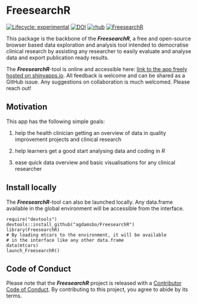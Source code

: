 # FreesearchR

<!-- badges: start -->
[![Lifecycle: experimental](https://img.shields.io/badge/lifecycle-experimental-orange.svg)](https://lifecycle.r-lib.org/articles/stages.html#experimental)
[![DOI](https://zenodo.org/badge/DOI/10.5281/zenodo.14527429.svg)](https://doi.org/10.5281/zenodo.14527429) 
[![rhub](https://github.com/agdamsbo/FreesearchR/actions/workflows/rhub.yaml/badge.svg)](https://github.com/agdamsbo/FreesearchR/actions/workflows/rhub.yaml)
[![FreesearchR](https://img.shields.io/badge/Shiny-shinyapps.io-blue?style=flat&labelColor=white&logo=RStudio&logoColor=blue)](https://agdamsbo.shinyapps.io/freesearcheR/)
<!-- badges: end -->

This package is the backbone of the ***FreesearchR***, a free and open-source browser based data exploration and analysis tool intended to democratise clinical research by assisting any researcher to easily evaluate and analyse data and export publication ready results.

The ***FreesearchR***-tool is online and accessible here: [link to the app freely hosted on shinyapps.io](https://agdamsbo.shinyapps.io/FreesearcheR/). All feedback is welcome and can be shared as a GitHub issue. Any suggestions on collaboration is much welcomed. Please reach out!

## Motivation

This app has the following simple goals:

1.   help the health clinician getting an overview of data in quality improvement projects and clinical research

1.   help learners get a good start analysing data and coding in *R*

1.   ease quick data overview and basic visualisations for any clinical researcher

## Install locally

The ***FreesearchR***-tool can also be launched locally. Any data.frame available in the global environment will be accessible from the interface.

```
require("devtools")
devtools::install_github("agdamsbo/FreesearchR")
library(FreesearchR)
# By loading mtcars to the environment, it will be available 
# in the interface like any other data.frame
data(mtcars) 
launch_FreesearchR()
```

## Code of Conduct

Please note that the ***FreesearchR*** project is released with a [Contributor Code of Conduct](https://contributor-covenant.org/version/2/1/CODE_OF_CONDUCT.html). By contributing to this project, you agree to abide by its terms.
